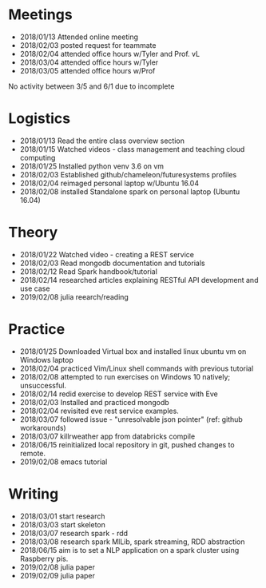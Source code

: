 # Meetings

* 2018/01/13 Attended online meeting
* 2018/02/03 posted request for teammate
* 2018/02/04 attended office hours w/Tyler and Prof. vL
* 2018/03/04 attended office hours w/Tyler
* 2018/03/05 attended office hours w/Prof

No activity between 3/5 and 6/1 due to incomplete

# Logistics
* 2018/01/13 Read the entire class overview section
* 2018/01/15 Watched videos - class management and teaching cloud computing
* 2018/01/25 Installed python venv 3.6 on vm
* 2018/02/03 Established github/chameleon/futuresystems profiles
* 2018/02/04 reimaged personal laptop w/Ubuntu 16.04
* 2018/02/08 installed Standalone spark on personal laptop (Ubuntu 16.04)  

# Theory
* 2018/01/22 Watched video - creating a REST service
* 2018/02/03 Read mongodb documentation and tutorials 
* 2018/02/12 Read Spark handbook/tutorial
* 2018/02/14 researched articles explaining RESTful API development and use case
* 2019/02/08 julia reearch/reading

# Practice
* 2018/01/25 Downloaded Virtual box and installed linux ubuntu vm on Windows laptop
* 2018/02/04 practiced Vim/Linux shell commands with previous tutorial
* 2018/02/08 attempted to run exercises on Windows 10 natively; unsuccessful.
* 2018/02/14 redid exercise to develop REST service with Eve
* 2018/02/03 Installed and practiced mongodb
* 2018/02/04 revisited eve rest service examples. 
* 2018/03/07 followed issue - "unresolvable json pointer" (ref: github workarounds)
* 2018/03/07 killrweather app from databricks compile
* 2018/06/15 reinitialized local repository in git, pushed changes to remote. 
* 2019/02/08 emacs tutorial

# Writing
* 2018/03/01 start research
* 2018/03/03 start skeleton
* 2018/03/07 research spark - rdd
* 2018/03/08 research spark MlLib, spark streaming, RDD abstraction
* 2018/06/15 aim is to set a NLP application on a spark cluster using Raspberry pis. 
* 2019/02/08 julia paper
* 2019/02/09 julia paper
